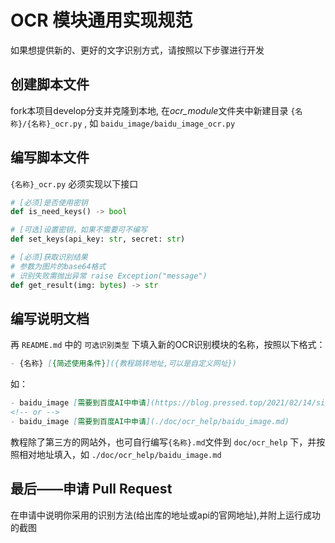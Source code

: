 # OCR 模块通用实现规范

如果想提供新的、更好的文字识别方式，请按照以下步骤进行开发

## 创建脚本文件

fork本项目develop分支并克隆到本地, 在*ocr_module*文件夹中新建目录 `{名称}/{名称}_ocr.py` , 如 `baidu_image/baidu_image_ocr.py`

## 编写脚本文件

`{名称}_ocr.py` 必须实现以下接口

```python
# [必须]是否使用密钥
def is_need_keys() -> bool

# [可选]设置密钥，如果不需要可不编写
def set_keys(api_key: str, secret: str)

# [必须]获取识别结果
# 参数为图片的base64格式
# 识别失败需抛出异常 raise Exception("message")
def get_result(img: bytes) -> str
```

## 编写说明文档

再 `README.md` 中的 `可选识别类型`  下填入新的OCR识别模块的名称，按照以下格式：

```markdown
- {名称} [{简述使用条件}]({教程跳转地址,可以是自定义网址})
```

如：

```markdown
- baidu_image [需要到百度AI中申请](https://blog.pressed.top/2021/02/14/signUpBaiduOcr/)
<!-- or -->
- baidu_image [需要到百度AI中申请](./doc/ocr_help/baidu_image.md)
```

教程除了第三方的网站外，也可自行编写`{名称}.md`文件到 `doc/ocr_help` 下，并按照相对地址填入，如 `./doc/ocr_help/baidu_image.md`

## 最后——申请 Pull Request

在申请中说明你采用的识别方法(给出库的地址或api的官网地址),并附上运行成功的截图
